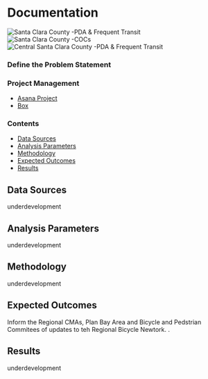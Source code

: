 # Documentation  

![Santa Clara County -PDA & Frequent Transit](pics/one.png)
![Santa Clara County -COCs](pics/two.png)
![Central Santa Clara County -PDA & Frequent Transit](pics/three.png)


### Define the Problem Statement  


### Project Management 

- [Asana Project](https://app.asana.com/0/797943099119526/1127245730275646) 
- [Box](https://mtcdrive.box.com/s/uvbplf3z741q2qsoyw5q48wot0nz81oi)

### Contents 

- [Data Sources](#data-sources)
- [Analysis Parameters](#analysis-parameters)
- [Methodology](#methodology)
- [Expected Outcomes](#expected-outcomes)
- [Results](#results)

## Data Sources  
underdevelopment 

    
## Analysis Parameters  
underdevelopment 
 

## Methodology  
underdevelopment 

## Expected Outcomes  

Inform the Regional CMAs, Plan Bay Area and Bicycle and Pedstrian Commitees of updates to teh Regional Bicycle Newtork.  .  

## Results  
underdevelopment 